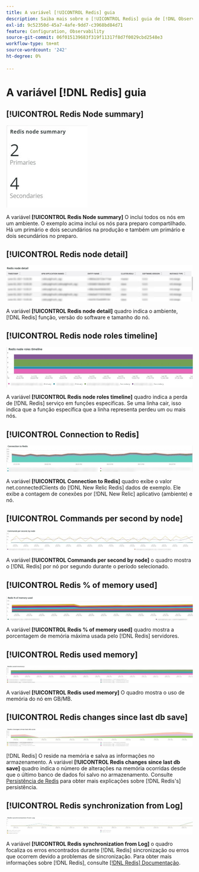 ```yaml
---
title: A variável [!UICONTROL Redis] guia
description: Saiba mais sobre o [!UICONTROL Redis] guia de [!DNL Observation for Adobe Commerce].
exl-id: 9c52350d-45a7-4afe-9dd7-c3968bd84d71
feature: Configuration, Observability
source-git-commit: 06f015139683f319f11317f8d7f0029cbd2548e3
workflow-type: tm+mt
source-wordcount: '242'
ht-degree: 0%

---
```


# A variável [!DNL Redis] guia

## [!UICONTROL Redis Node summary]

![Resumo do nó Redis](../../assets/tools/observation-for-adobe-commerce/redis-tab-1.jpg)

A variável **[!UICONTROL Redis Node summary]** O inclui todos os nós em um ambiente. O exemplo acima inclui os nós para preparo compartilhado. Há um primário e dois secundários na produção e também um primário e dois secundários no preparo.

## [!UICONTROL Redis node detail]

![Detalhes do nó Redis](../../assets/tools/observation-for-adobe-commerce/redis-tab-2.jpg)

A variável **[!UICONTROL Redis node detail]** quadro indica o ambiente, [!DNL Redis] função, versão do software e tamanho do nó.

## [!UICONTROL Redis node roles timeline]

![Linha do tempo de funções do nó Redis](../../assets/tools/observation-for-adobe-commerce/redis-tab-3.jpg)

A variável **[!UICONTROL Redis node roles timeline]** quadro indica a perda de [!DNL Redis] serviço em funções específicas. Se uma linha cair, isso indica que a função específica que a linha representa perdeu um ou mais nós.

## [!UICONTROL Connection to Redis]

![Conexão com o Redis](../../assets/tools/observation-for-adobe-commerce/redis-tab-4.jpg)

A variável **[!UICONTROL Connection to Redis]** quadro exibe o valor net.connectedClients do [!DNL New Relic Redis] dados de exemplo. Ele exibe a contagem de conexões por [!DNL New Relic] aplicativo (ambiente) e nó.

## [!UICONTROL Commands per second by node]

![Comandos por segundo por nó](../../assets/tools/observation-for-adobe-commerce/redis-tab-5.jpg)

A variável **[!UICONTROL Commands per second by node]** o quadro mostra o [!DNL Redis] por nó por segundo durante o período selecionado.

## [!UICONTROL Redis % of memory used]

![Redis % de memória usada](../../assets/tools/observation-for-adobe-commerce/redis-tab-6.jpg)

A variável **[!UICONTROL Redis % of memory used]** quadro mostra a porcentagem de memória máxima usada pelo [!DNL Redis] servidores.

## [!UICONTROL Redis used memory]

![Memória usada Redis](../../assets/tools/observation-for-adobe-commerce/redis-tab-7.jpg)

A variável **[!UICONTROL Redis used memory]** O quadro mostra o uso de memória do nó em GB/MB.

## [!UICONTROL Redis changes since last db save]

![Resgata as alterações desde o último salvamento do banco de dados](../../assets/tools/observation-for-adobe-commerce/redis-tab-8.jpg)

[!DNL Redis] O reside na memória e salva as informações no armazenamento. A variável **[!UICONTROL Redis changes since last db save]** quadro indica o número de alterações na memória ocorridas desde que o último banco de dados foi salvo no armazenamento. Consulte [Persistência de Redis](https://redis.io/docs/latest/operate/oss_and_stack/management/persistence/) para obter mais explicações sobre [!DNL Redis's] persistência.

## [!UICONTROL Redis synchronization from Log]

![Redefinir sincronização do Log](../../assets/tools/observation-for-adobe-commerce/redis-tab-9.jpg)

A variável **[!UICONTROL Redis synchronization from Log]** o quadro focaliza os erros encontrados durante [!DNL Redis] sincronização ou erros que ocorrem devido a problemas de sincronização. Para obter mais informações sobre [!DNL Redis], consulte [[!DNL Redis] Documentação](https://redis.io/docs/).
